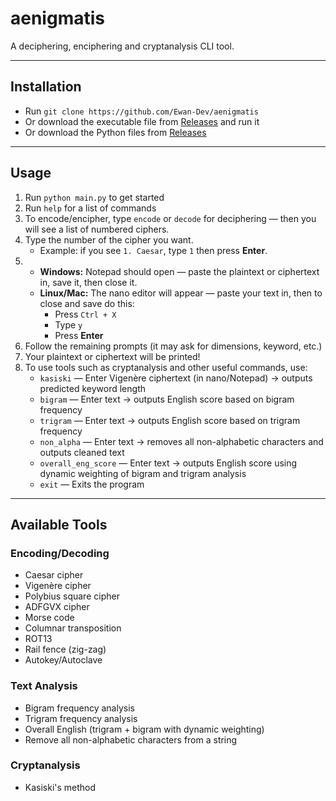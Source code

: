 # aenigmatis  
A deciphering, enciphering and cryptanalysis CLI tool.

---

## Installation  
- Run `git clone https://github.com/Ewan-Dev/aenigmatis`  
- Or download the executable file from [Releases](https://github.com/Ewan-Dev/aenigmatis/releases) and run it  
- Or download the Python files from [Releases](https://github.com/Ewan-Dev/aenigmatis/releases)

---

## Usage  
1. Run `python main.py` to get started  
2. Run `help` for a list of commands  
3. To encode/encipher, type `encode` or `decode` for deciphering — then you will see a list of numbered ciphers.  
4. Type the number of the cipher you want.  
   - Example: if you see `1. Caesar`, type `1` then press **Enter**.  
5.  
   - **Windows:** Notepad should open — paste the plaintext or ciphertext in, save it, then close it.  
   - **Linux/Mac:** The nano editor will appear — paste your text in, then to close and save do this:  
     - Press `Ctrl + X`  
     - Type `y`  
     - Press **Enter**  
6. Follow the remaining prompts (it may ask for dimensions, keyword, etc.)  
7. Your plaintext or ciphertext will be printed!  
8. To use tools such as cryptanalysis and other useful commands, use:  
   - `kasiski` — Enter Vigenère ciphertext (in nano/Notepad) → outputs predicted keyword length  
   - `bigram` — Enter text → outputs English score based on bigram frequency  
   - `trigram` — Enter text → outputs English score based on trigram frequency  
   - `non_alpha` — Enter text → removes all non-alphabetic characters and outputs cleaned text  
   - `overall_eng_score` — Enter text → outputs English score using dynamic weighting of bigram and trigram analysis  
   - `exit` — Exits the program  

---

## Available Tools  

### Encoding/Decoding  
- Caesar cipher  
- Vigenère cipher  
- Polybius square cipher  
- ADFGVX cipher  
- Morse code  
- Columnar transposition  
- ROT13  
- Rail fence (zig-zag)  
- Autokey/Autoclave  

### Text Analysis  
- Bigram frequency analysis  
- Trigram frequency analysis  
- Overall English (trigram + bigram with dynamic weighting)  
- Remove all non-alphabetic characters from a string  

### Cryptanalysis  
- Kasiski's method  
